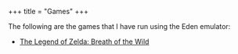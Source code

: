+++
title = "Games"
+++

The following are the games that I have run using the Eden emulator:

- [The Legend of Zelda: Breath of the Wild](@/notes/The_Legend_of_Zelda_Breath_of_the_Wild/_index.md)
